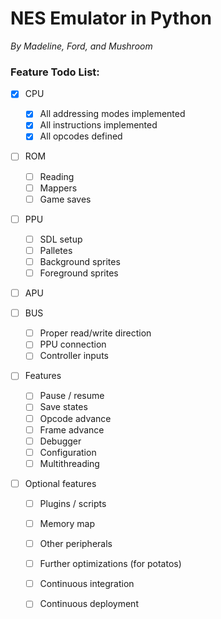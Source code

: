 # NES Emulator in Python

*By Madeline, Ford, and Mushroom*

### Feature Todo List:

- [x] CPU
    - [x] All addressing modes implemented
    - [x] All instructions implemented
    - [x] All opcodes defined

- [ ] ROM
    - [ ] Reading
    - [ ] Mappers
    - [ ] Game saves

- [ ] PPU
    - [ ] SDL setup
    - [ ] Palletes
    - [ ] Background sprites
    - [ ] Foreground sprites

- [ ] APU

- [ ] BUS
    - [ ] Proper read/write direction
    - [ ] PPU connection
    - [ ] Controller inputs

- [ ] Features
    - [ ] Pause / resume
    - [ ] Save states
    - [ ] Opcode advance
    - [ ] Frame advance
    - [ ] Debugger
    - [ ] Configuration
    - [ ] Multithreading

- [ ] Optional features
    - [ ] Plugins / scripts
    - [ ] Memory map
    - [ ] Other peripherals
    - [ ] Further optimizations (for potatos)
    - [ ] Continuous integration
    - [ ] Continuous deployment
    